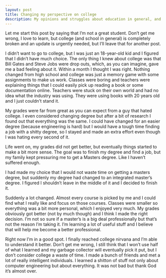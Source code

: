 ```yaml
---
layout: post
title: Changing my perspective on college
description: My opinions and struggles about education in general, and college in particular
---
```


Let me start this post by saying that I’m not a great student. Don’t get me wrong, I love to learn, but college (and school in general) is completely broken and an update is urgently needed, but I’ll leave that for another post.

I didn’t want to go to college, but I was just an 18-year-old kid and I figured that I didn’t have much choice. The only thing I knew about college was that Bill Gates and Steve Jobs were drop outs, which, as you can imagine, gave me a bad feeling about it. Within a month I thought I was right. Nothing changed from high school and college was just a memory game with some assignments to make us work. Classes were boring and teachers were explaining things that I could easily pick up reading a book or some documentation online. Teachers were stuck on their own world and had no idea what the industry was using. They were using books with 20 years old and I just couldn’t stand it.

My grades were far from great as you can expect from a guy that hated college. I even considered changing degree but after a bit of research I found out that everything was the same. I could have changed for an easier degree (because engineering is hard) but I would have a tough time finding a job with a shitty degree, so I stayed and made an extra effort even though I was hating every second of it.

Life went on, my grades did not get better, but eventually things started to make a bit more sense. The goal was to finish my degree and find a job, but my family kept pressuring me to get a Masters degree. Like I haven’t suffered enough.

I had made my choice that I would not waste time on getting a masters degree, but suddenly my degree had changed to an integrated master’s degree. I figured I shouldn’t leave in the middle of it and I decided to finish it.

Suddenly a lot changed. Almost every course is picked by me and I could find what I really like and focus on those courses. Classes were smaller so everything was a bit more personal, which I enjoyed very much. My grades obviously got better (not by much though) and I think I made the right decision. I’m not so sure if a master’s is a big deal professionally but that’s not the reason I’m taking it. I’m learning a lot of useful stuff and I believe that will help me become a better professional.

Right now I’m in a good spot. I finally reached college nirvana and I’m able to understand it better. Don’t get me wrong, I still think that I won’t use half of what I learned and my garbage collector will eventually pick it put, but I don’t consider college a waste of time. I made a bunch of friends and met a lot of really intelligent individuals. I learned a shitton of stuff not only about computer engineering but about everything. It was not bad but thank God it’s almost over.
